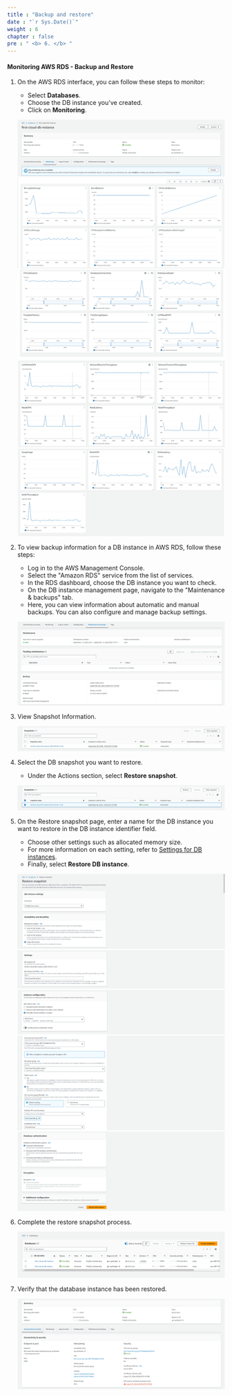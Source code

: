 ```yaml
---
title : "Backup and restore"
date : "`r Sys.Date()`"
weight : 6
chapter : false
pre : " <b> 6. </b> "
---
```


#### Monitoring AWS RDS - Backup and Restore

1. On the AWS RDS interface, you can follow these steps to monitor:

   - Select **Databases**.
   - Choose the DB instance you've created.
   - Click on **Monitoring**.

   ![AWS RDS Monitoring](/images/5/00014.png?featherlight=false&width=90pc)
   ![AWS RDS Monitoring](/images/5/00015.png?featherlight=false&width=90pc)
   ![AWS RDS Monitoring](/images/5/00016.png?featherlight=false&width=90pc)
   ![AWS RDS Monitoring](/images/5/00017.png?featherlight=false&width=90pc)
   ![AWS RDS Monitoring](/images/5/00018.png?featherlight=false&width=90pc)

2. To view backup information for a DB instance in AWS RDS, follow these steps:

   - Log in to the AWS Management Console.
   - Select the "Amazon RDS" service from the list of services.
   - In the RDS dashboard, choose the DB instance you want to check.
   - On the DB instance management page, navigate to the "Maintenance & backups" tab.
   - Here, you can view information about automatic and manual backups. You can also configure and manage backup settings.

   ![AWS RDS Backup](/images/5/00019.png?featherlight=false&width=90pc)

3. View Snapshot Information.

   ![Snapshot Information](/images/5/00020.png?featherlight=false&width=90pc)

4. Select the DB snapshot you want to restore.

   - Under the Actions section, select **Restore snapshot**.

   ![Restore Snapshot](/images/5/00021.png?featherlight=false&width=90pc)

5. On the Restore snapshot page, enter a name for the DB instance you want to restore in the DB instance identifier field.

   - Choose other settings such as allocated memory size.
   - For more information on each setting, refer to [Settings for DB instances](https://docs.aws.amazon.com/AmazonRDS/latest/UserGuide/CHAP_Limits.html#Limits.DBInstance).
   - Finally, select **Restore DB instance**.

   ![Restore Settings](/images/5/00022.png?featherlight=false&width=90pc)
   ![Restore Settings](/images/5/00023.png?featherlight=false&width=90pc)
   ![Restore Settings](/images/5/00024.png?featherlight=false&width=90pc)
   ![Restore Settings](/images/5/00025.png?featherlight=false&width=90pc)
   ![Restore Settings](/images/5/00026.png?featherlight=false&width=90pc)

6. Complete the restore snapshot process.

   ![Restore Complete](/images/5/00027.png?featherlight=false&width=90pc)

7. Verify that the database instance has been restored.

   ![Verify Restore](/images/5/00028.png?featherlight=false&width=90pc)
